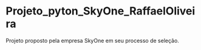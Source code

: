 # Projeto_pyton_SkyOne_RaffaelOliveira
Projeto proposto pela empresa SkyOne em seu processo de seleção.
